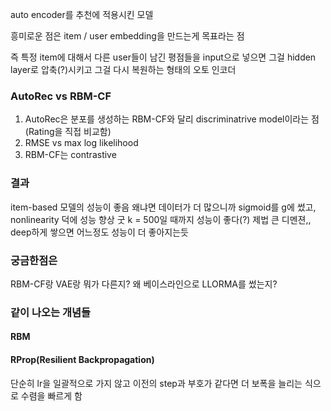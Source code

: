 auto encoder를 추천에 적용시킨 모델

흥미로운 점은 item / user embedding을 만드는게 목표라는 점

즉 특정 item에 대해서 다른 user들이 남긴 평점들을 input으로 넣으면 그걸 hidden layer로 압축(?)시키고 그걸 다시 복원하는 형태의 오토 인코더

### AutoRec vs RBM-CF
1. AutoRec은 분포를 생성하는 RBM-CF와 달리 discriminatrive model이라는 점 (Rating을 직접 비교함)
2. RMSE vs max log likelihood
3. RBM-CF는 contrastive

### 결과
 item-based 모델의 성능이 좋음 왜냐면 데이터가 더 많으니까
 sigmoid를 g에 썼고, nonlinearity 덕에 성능 향상 굿
 k = 500일 때까지 성능이 좋다(?) 제법 큰 디멘젼,,
 deep하게 쌓으면 어느정도 성능이 더 좋아지는듯
 
### 궁금한점은
 RBM-CF랑 VAE랑 뭐가 다른지?
 왜 베이스라인으로 LLORMA를 썼는지?
 
### 같이 나오는 개념들
#### RBM

#### RProp(Resilient Backpropagation)
 단순히 lr을 일괄적으로 가지 않고 이전의 step과 부호가 같다면 더 보폭을 늘리는 식으로 수렴을 빠르게 함
